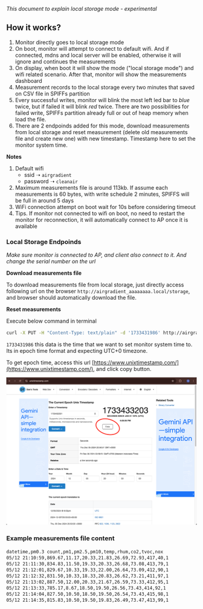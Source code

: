 *This document to explain local storage mode - experimental*

## How it works?

1. Monitor directly goes to local storage mode
2. On boot, monitor will attempt to connect to default wifi. And if connected, mdns and local server will be enabled, otherwise it will ignore and continues the measurements
3. On display, when boot it will show the mode ("local storage mode") and wifi related scenario. After that, monitor will show the measurements dashboard 
4. Measurement records to the local storage every two minutes that saved on CSV file in SPIFFs partition
5. Every successful writes, monitor will blink the most left led bar to *blue* twice, but if failed it will blink *red* twice. There are two possibilities for failed write, SPIFFs partition already full or out of heap memory when load the file.
6. There are 2 endpoinds added for this mode, download measurements from local storage and reset measurement (delete old measurements file and create new one) with new timestamp. Timestamp here to set the monitor system time.

**Notes**

1. Default wifi
    - ssid ➝ `airgradient`
    - password ➝ `cleanair`
2. Maximum measurements file is around 113kb. If assume each measurements is 60 bytes, with write schedule 2 minutes, SPIFFS will be full in around 5 days
3. WiFi connection attempt on boot wait for 10s before considering timeout
4. Tips. If monitor not connected to wifi on boot, no need to restart the monitor for reconnection, it will automatically connect to AP once it is available

### Local Storage Endpoinds

*Make sure monitor is connected to AP, and client also connect to it. And change the serial number on the url*

**Download measurements file**

To download measurements file from local storage, just directly access following url on the browser `http://airgradient_aaaaaaaa.local/storage`, and browser should automatically download the file.  

**Reset measurements**

Execute below command in terminal

```sh
curl -X PUT -H "Content-Type: text/plain" -d '1733431986' http://airgradient_aaaaaaa.local/storage/reset
```

`1733431986` this data is the time that we want to set monitor system time to. Its in epoch time format and expecting UTC+0 timezone.

To get epoch time, access this url [https://www.unixtimestamp.com/](https://www.unixtimestamp.com/), and click copy button.

![unixtimestamp website](epoch.png)

### Example measurements file content

```csv
datetime,pm0.3 count,pm1,pm2.5,pm10,temp,rhum,co2,tvoc,nox
05/12 21:10:59,869.67,11.17,20.33,21.83,26.69,72.93,417,40,1
05/12 21:11:30,834.83,11.50,19.33,20.33,26.68,73.08,413,79,1
05/12 21:12:01,829.67,10.33,19.33,22.00,26.64,73.09,412,90,1
05/12 21:12:32,831.50,10.33,18.33,20.83,26.62,73.21,411,97,1
05/12 21:13:02,887.50,12.00,20.33,21.67,26.59,73.33,412,95,1
05/12 21:13:33,785.17,8.67,18.50,19.50,26.56,73.43,414,92,1
05/12 21:14:04,827.50,10.50,18.50,19.50,26.54,73.43,415,98,1
05/12 21:14:35,815.83,10.50,19.50,19.83,26.49,73.47,413,99,1
```

